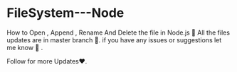 # FileSystem---Node
How to Open , Append , Rename And Delete the file in Node.js 🦥
All the files updates are in master branch 🤯.
if you have any issues or suggestions let me know 🫡 .

Follow for more Updates❤️.
